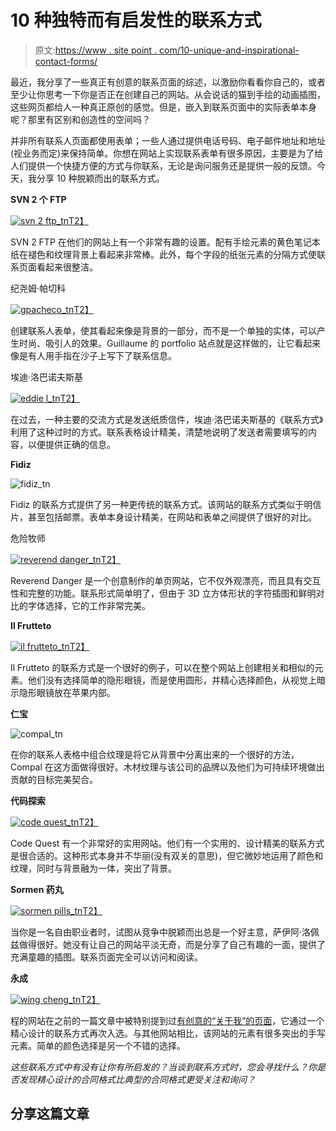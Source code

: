 # 10 种独特而有启发性的联系方式

> 原文:[https://www . site point . com/10-unique-and-inspirational-contact-forms/](https://www.sitepoint.com/10-unique-and-inspirational-contact-forms/)

最近，我分享了一些真正有创意的联系页面的综述，以激励你看看你自己的，或者至少让你思考一下你是否正在创建自己的网站。从会说话的猫到手绘的动画插图，这些网页都给人一种真正原创的感觉。但是，嵌入到联系页面中的实际表单本身呢？那里有区别和创造性的空间吗？

并非所有联系人页面都使用表单；一些人通过提供电话号码、电子邮件地址和地址(视业务而定)来保持简单。你想在网站上实现联系表单有很多原因，主要是为了给人们提供一个快捷方便的方式与你联系，无论是询问服务还是提供一般的反馈。今天，我分享 10 种脱颖而出的联系方式。

**SVN 2 个 FTP**

[![svn 2 ftp_tn](../Images/7e47283d6e87fa729e28e1474cf1cbe9.png)T2】](http://svn2ftp.com/contact-svn2ftp)

SVN 2 FTP 在他们的网站上有一个非常有趣的设置。配有手绘元素的黄色笔记本纸在褪色和纹理背景上看起来非常棒。此外，每个字段的纸张元素的分隔方式使联系页面看起来很整洁。

纪尧姆·帕切科

[![gpacheco_tn](../Images/07c201fb7ba9eb9cdf8b758b5a39bce6.png)T2】](http://www.gpacheco.fr/#contact)

创建联系人表单，使其看起来像是背景的一部分，而不是一个单独的实体，可以产生时尚、吸引人的效果。Guillaume 的 portfolio 站点就是这样做的，让它看起来像是有人用手指在沙子上写下了联系信息。

埃迪·洛巴诺夫斯基

[![eddie l_tn](../Images/060030f1515baaf1b283e54567615584.png)T2】](http://www.webtoolhub.com/visitlink.aspx?url=http%3A%2F%2Fdribbble.com%2Fshots%2F549790-contact-form&returnUrl=http%3A%2F%2Finfo.webtoolhub.com%2Fkb-a142-52-inspiring-and-creative-website-contact-form-designs.aspx)

在过去，一种主要的交流方式是发送纸质信件，埃迪·洛巴诺夫斯基的《联系方式》利用了这种过时的方式。联系表格设计精美，清楚地说明了发送者需要填写的内容，以便提供正确的信息。

**Fidiz**

![fidiz_tn](../Images/7633400981a22a0b2c6b44b6beb8da5e.png)

Fidiz 的联系方式提供了另一种更传统的联系方式。该网站的联系方式类似于明信片，甚至包括邮票。表单本身设计精美，在网站和表单之间提供了很好的对比。

危险牧师

[![reverend danger_tn](../Images/2ca5acdadc88e54190d92fbcc087f423.png)T2】](http://www.reverenddanger.com/)

Reverend Danger 是一个创意制作的单页网站，它不仅外观漂亮，而且具有交互性和完整的功能。联系形式简单明了，但由于 3D 立方体形状的字符插图和鲜明对比的字体选择，它的工作非常完美。

**Il Frutteto**

[![il frutteto_tn](../Images/a493cee61b6c65699ae24a34b7f77e39.png)T2】](http://www.campingilfrutteto.it/)

Il Frutteto 的联系方式是一个很好的例子，可以在整个网站上创建相关和相似的元素。他们没有选择简单的隐形眼镜，而是使用圆形，并精心选择颜色，从视觉上暗示隐形眼镜放在苹果内部。

**仁宝**

![compal_tn](../Images/41560135b89d1750c2c04400fee4517e.png)

在你的联系人表格中组合纹理是将它从背景中分离出来的一个很好的方法，Compal 在这方面做得很好。木材纹理与该公司的品牌以及他们为可持续环境做出贡献的目标完美契合。

**代码探索**

[![code quest_tn](../Images/e7461890ac2de963950fa43bec549333.png)T2】](http://codequest.eu/contact)

Code Quest 有一个非常好的实用网站。他们有一个实用的、设计精美的联系方式是很合适的。这种形式本身并不华丽(没有双关的意思)，但它微妙地运用了颜色和纹理，同时与背景融为一体，突出了背景。

**Sormen 药丸**

[![sormen pills_tn](../Images/04867496e4aa64a505bd979015338f3f.png)T2】](http://www.sormenpills.com/#sec_contacto)

当你是一名自由职业者时，试图从竞争中脱颖而出总是一个好主意，萨伊阿·洛佩兹做得很好。她没有让自己的网站平淡无奇，而是分享了自己有趣的一面，提供了充满童趣的插图。联系页面完全可以访问和阅读。

**永成**

[![wing cheng_tn](../Images/9125171351a7978c5cb6885fcd5e596e.png)T2】](http://www.wingcheng.com/)

程的网站在之前的一篇文章中被特别提到过[有创意的“关于我”的页面](https://www.sitepoint.com/5-ways-to-truly-personalize-your-about-me-page/ "5 Ways to Truly Personalize Your “About Me” Page")，它通过一个精心设计的联系方式再次入选。与其他网站相比，该网站的元素有很多突出的手写元素。简单的颜色选择是另一个不错的选择。

*这些联系方式中有没有让你有所启发的？当谈到联系方式时，您会寻找什么？你是否发现精心设计的合同格式比典型的合同格式更受关注和询问？* 

## 分享这篇文章